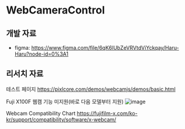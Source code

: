# WebCameraControl

## 개발 자료

- figma: https://www.figma.com/file/6qK6lUbZeVRVtdViYckqay/Haru-Haru?node-id=0%3A1

## 리서치 자료

테스트 페이지
https://pixlcore.com/demos/webcamjs/demos/basic.html

Fuji X100F 웹캠 기능 미지원(바로 다음 모델부터 지원)
![image](https://user-images.githubusercontent.com/31728365/189944083-197c2a02-db37-41ce-9d8d-c7aa1cd8008a.png)

Webcam Compatibility Chart
https://fujifilm-x.com/ko-kr/support/compatibility/software/x-webcam/
